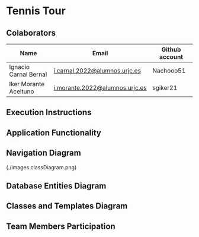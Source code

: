 # Tennis Tour

## Colaborators
| Name | Email | Github account |
|-----------|-----------|-----------|
| Ignacio Carnal Bernal    | i.carnal.2022@alumnos.urjc.es    | Nachooo51 |
| Iker Morante Aceituno    | i.morante.2022@alumnos.urjc.es    | sgiker21    |

## Execution Instructions


## Application Functionality


## Navigation Diagram
(./images.classDiagram.png)

## Database Entities Diagram


## Classes and Templates Diagram


## Team Members Participation

